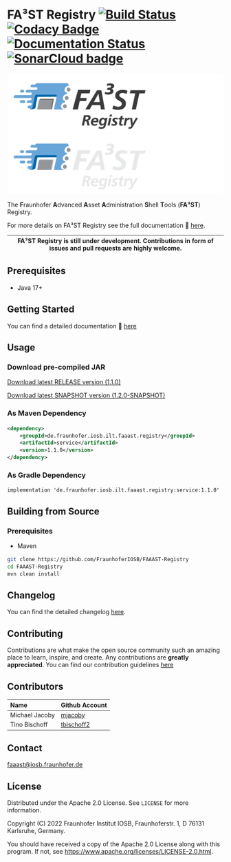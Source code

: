 # FA³ST Registry [![Build Status](https://github.com/FraunhoferIOSB/FAAAST-Registry/workflows/Maven%20Build/badge.svg)](https://github.com/FraunhoferIOSB/FAAAST-Registry/actions) [![Codacy Badge](https://app.codacy.com/project/badge/Grade/c6851106e76e4df782db1d30fe5d846f)](https://www.codacy.com/gh/FraunhoferIOSB/FAAAST-Registry/dashboard?utm_source=github.com&amp;utm_medium=referral&amp;utm_content=FraunhoferIOSB/FAAAST-Registry&amp;utm_campaign=Badge_Grade) [![Documentation Status](https://readthedocs.org/projects/faaast-registry/badge/?version=latest)](https://faaast-registry.readthedocs.io/en/latest/?badge=latest) <a href="https://sonarcloud.io/summary/new_code?id=FraunhoferIOSB_FAAAST-Registry" ><img src="https://sonarcloud.io/images/project_badges/sonarcloud-white.svg" alt="SonarCloud badge" width="105"/></a>

![FA³ST Registry Logo Light](./docs/source/images/Fa3st-Registry_positiv.png/#gh-light-mode-only "FA³ST Registry Logo")
![FA³ST Registry Logo Dark](./docs/source/images/Fa3st-Registry_negativ.png/#gh-dark-mode-only "FA³ST Registry Logo")

The **F**raunhofer **A**dvanced **A**sset **A**dministration **S**hell **T**ools (**FA³ST**) Registry.

For more details on FA³ST Registry see the full documentation :blue_book: [here](https://faaast-registry.readthedocs.io/).

| FA³ST Registry is still under development. Contributions in form of issues and pull requests are highly welcome. |
|-----------------------------|

## Prerequisites

-   Java 17+

## Getting Started

You can find a detailed documentation :blue_book: [here](https://faaast-registry.readthedocs.io/)

## Usage

### Download pre-compiled JAR

<!--start:download-release-->
[Download latest RELEASE version (1.1.0)](https://repo1.maven.org/maven2/de/fraunhofer/iosb/ilt/faaast/registry/service/1.1.0/service-1.1.0.jar)<!--end:download-release-->

<!--start:download-snapshot-->
[Download latest SNAPSHOT version (1.2.0-SNAPSHOT)](https://central.sonatype.com/repository/maven-snapshots/de/fraunhofer/iosb/ilt/faaast/registry/service/1.2.0-SNAPSHOT/service-1.2.0-20250818.123735-34.jar)<!--end:download-snapshot-->

### As Maven Dependency

```xml
<dependency>
	<groupId>de.fraunhofer.iosb.ilt.faaast.registry</groupId>
	<artifactId>service</artifactId>
	<version>1.1.0</version>
</dependency>
```

### As Gradle Dependency

```text
implementation 'de.fraunhofer.iosb.ilt.faaast.registry:service:1.1.0'
```

## Building from Source

### Prerequisites

-   Maven

```sh
git clone https://github.com/FraunhoferIOSB/FAAAST-Registry
cd FAAAST-Registry
mvn clean install
```

## Changelog

You can find the detailed changelog [here](docs/source/changelog/changelog.md).

## Contributing

Contributions are what make the open source community such an amazing place to learn, inspire, and create. Any contributions are **greatly appreciated**.
You can find our contribution guidelines [here](CONTRIBUTING.md)

## Contributors

| Name | Github Account |
|:--| -- |
| Michael Jacoby | [mjacoby](https://github.com/mjacoby) |
| Tino Bischoff | [tbischoff2](https://github.com/tbischoff2) |

## Contact

faaast@iosb.fraunhofer.de

## License

Distributed under the Apache 2.0 License. See `LICENSE` for more information.

Copyright (C) 2022 Fraunhofer Institut IOSB, Fraunhoferstr. 1, D 76131 Karlsruhe, Germany.

You should have received a copy of the Apache 2.0 License along with this program. If not, see https://www.apache.org/licenses/LICENSE-2.0.html.
